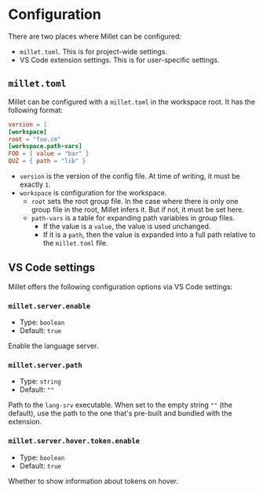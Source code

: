 # Configuration

There are two places where Millet can be configured:

- `millet.toml`. This is for project-wide settings.
- VS Code extension settings. This is for user-specific settings.

## `millet.toml`

Millet can be configured with a `millet.toml` in the workspace root. It has the following format:

```toml
version = 1
[workspace]
root = "foo.cm"
[workspace.path-vars]
FOO = { value = "bar" }
QUZ = { path = "lib" }
```

- `version` is the version of the config file. At time of writing, it must be exactly `1`.
- `workspace` is configuration for the workspace.
  - `root` sets the root group file. In the case where there is only one group file in the root, Millet infers it. But if not, it must be set here.
  - `path-vars` is a table for expanding path variables in group files.
    - If the value is a `value`, the value is used unchanged.
    - If it is a `path`, then the value is expanded into a full path relative to the `millet.toml` file.

## VS Code settings

Millet offers the following configuration options via VS Code settings:

### `millet.server.enable`

- Type: `boolean`
- Default: `true`

Enable the language server.

### `millet.server.path`

- Type: `string`
- Default: `""`

Path to the `lang-srv` executable. When set to the empty string `""` (the default), use the path to the one that's pre-built and bundled with the extension.

### `millet.server.hover.token.enable`

- Type: `boolean`
- Default: `true`

Whether to show information about tokens on hover.
